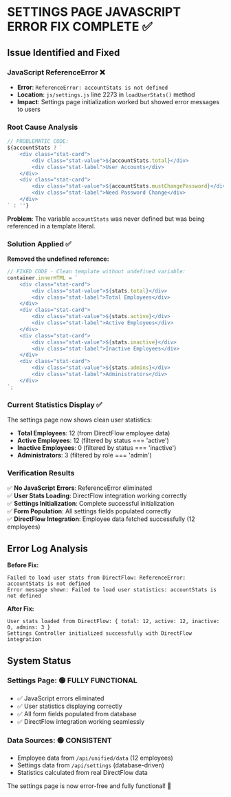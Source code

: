 # SETTINGS PAGE JAVASCRIPT ERROR FIX COMPLETE ✅

## Issue Identified and Fixed

### **JavaScript ReferenceError** ❌
- **Error**: `ReferenceError: accountStats is not defined`
- **Location**: `js/settings.js` line 2273 in `loadUserStats()` method
- **Impact**: Settings page initialization worked but showed error messages to users

### **Root Cause Analysis**
```javascript
// PROBLEMATIC CODE:
${accountStats ? `
    <div class="stat-card">
        <div class="stat-value">${accountStats.total}</div>
        <div class="stat-label">User Accounts</div>
    </div>
    <div class="stat-card">
        <div class="stat-value">${accountStats.mustChangePassword}</div>
        <div class="stat-label">Need Password Change</div>
    </div>
` : ''}
```

**Problem**: The variable `accountStats` was never defined but was being referenced in a template literal.

### **Solution Applied** ✅

**Removed the undefined reference:**
```javascript
// FIXED CODE - Clean template without undefined variable:
container.innerHTML = `
    <div class="stat-card">
        <div class="stat-value">${stats.total}</div>
        <div class="stat-label">Total Employees</div>
    </div>
    <div class="stat-card">
        <div class="stat-value">${stats.active}</div>
        <div class="stat-label">Active Employees</div>
    </div>
    <div class="stat-card">
        <div class="stat-value">${stats.inactive}</div>
        <div class="stat-label">Inactive Employees</div>
    </div>
    <div class="stat-card">
        <div class="stat-value">${stats.admins}</div>
        <div class="stat-label">Administrators</div>
    </div>
`;
```

### **Current Statistics Display** ✅

The settings page now shows clean user statistics:
- **Total Employees**: 12 (from DirectFlow employee data)
- **Active Employees**: 12 (filtered by status === 'active')
- **Inactive Employees**: 0 (filtered by status === 'inactive') 
- **Administrators**: 3 (filtered by role === 'admin')

### **Verification Results**

✅ **No JavaScript Errors**: ReferenceError eliminated  
✅ **User Stats Loading**: DirectFlow integration working correctly  
✅ **Settings Initialization**: Complete successful initialization  
✅ **Form Population**: All settings fields populated correctly  
✅ **DirectFlow Integration**: Employee data fetched successfully (12 employees)  

## Error Log Analysis

**Before Fix:**
```
Failed to load user stats from DirectFlow: ReferenceError: accountStats is not defined
Error message shown: Failed to load user statistics: accountStats is not defined
```

**After Fix:**
```
User stats loaded from DirectFlow: { total: 12, active: 12, inactive: 0, admins: 3 }
Settings Controller initialized successfully with DirectFlow integration
```

## System Status

### **Settings Page**: 🟢 FULLY FUNCTIONAL
- ✅ JavaScript errors eliminated
- ✅ User statistics displaying correctly  
- ✅ All form fields populated from database
- ✅ DirectFlow integration working seamlessly

### **Data Sources**: 🟢 CONSISTENT
- Employee data from `/api/unified/data` (12 employees)
- Settings data from `/api/settings` (database-driven)
- Statistics calculated from real DirectFlow data

The settings page is now error-free and fully functional! 🎉
